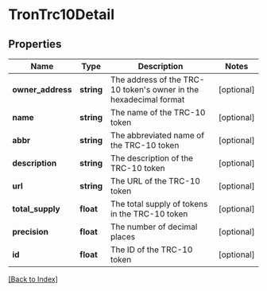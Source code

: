 # TronTrc10Detail

## Properties

Name | Type | Description | Notes
------------ | ------------- | ------------- | -------------
**owner_address** | **string** | The address of the TRC-10 token's owner in the hexadecimal format | [optional]
**name** | **string** | The name of the TRC-10 token | [optional]
**abbr** | **string** | The abbreviated name of the TRC-10 token | [optional]
**description** | **string** | The description of the TRC-10 token | [optional]
**url** | **string** | The URL of the TRC-10 token | [optional]
**total_supply** | **float** | The total supply of tokens in the TRC-10 token | [optional]
**precision** | **float** | The number of decimal places | [optional]
**id** | **float** | The ID of the TRC-10 token | [optional]

[[Back to Index]](../index.md)
